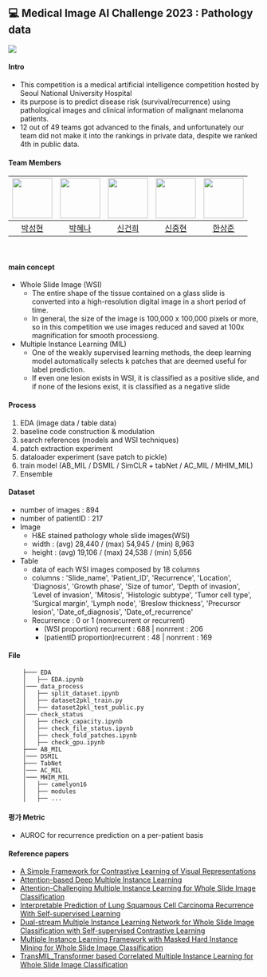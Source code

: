 ## 💻 **Medical Image AI Challenge 2023 : Pathology data**

<img src="https://github.com/MelanoMind/MAIC_2023_Pathology/assets/70469008/a08d5c4d-9bec-440e-870c-3417ccbdad13">

#### Intro

- This competition is a medical artificial intelligence competition hosted by Seoul National University Hospital
- its purpose is to predict disease risk (survival/recurrence) using pathological images and clinical information of malignant melanoma patients.
- 12 out of 49 teams got advanced to the finals, and unfortunately our team did not make it into the rankings in private data, despite we ranked 4th in public data.

#### Team Members

| <img src="https://avatars.githubusercontent.com/u/58927933?v=4" width="80"> | <img src="https://avatars.githubusercontent.com/u/70469008?v=4" width="80"> | <img src="https://avatars.githubusercontent.com/u/126538370?v=4" width="80"> | <img src="https://avatars.githubusercontent.com/u/78690390?v=4" width="80"> | <img src="https://avatars.githubusercontent.com/u/7111986?v=4" width="80"> |
| :-------------------------------------------------------------------------: | :-------------------------------------------------------------------------: | :--------------------------------------------------------------------------: | :-------------------------------------------------------------------------: | :------------------------------------------------------------------------: |
|                   [박성현](https://github.com/Puer-Hyun)                    |                  [박혜나](https://github.com/hyenagatha02)                  |                    [신건희](https://github.com/Rigel0718)                    |                  [신중현](https://github.com/Blackeyes0u0)                  |                    [한상준](https://github.com/jphan32)                    |

<br/>

#### main concept

- Whole Slide Image (WSI)
  - The entire shape of the tissue contained on a glass slide is converted into a high-resolution digital image in a short period of time.
  - In general, the size of the image is 100,000 x 100,000 pixels or more, so in this competition we use images reduced and saved at 100x magnification for smooth processiong.
- Multiple Instance Learning (MIL)
  - One of the weakly supervised learning methods, the deep learning model automatically selects k patches that are deemed useful for label prediction.
  - If even one lesion exists in WSI, it is classified as a positive slide, and if none of the lesions exist, it is classified as a negative slide

#### Process

1. EDA (image data / table data)
2. baseline code construction & modulation
3. search references (models and WSI techniques)
4. patch extraction experiment
5. dataloader experiment (save patch to pickle)
6. train model (AB_MIL / DSMIL / SimCLR + tabNet / AC_MIL / MHIM_MIL)
7. Ensemble

#### Dataset

- number of images : 894
- number of patientID : 217
- Image
  - H&E stained pathology whole slide images(WSI)
  - width : (avg) 28,440 / (max) 54,945 / (min) 8,963
  - height : (avg) 19,106 / (max) 24,538 / (min) 5,656
- Table
  - data of each WSI images composed by 18 columns
  - columns : 'Slide_name', 'Patient_ID', 'Recurrence', 'Location', 'Diagnosis',
    'Growth phase', 'Size of tumor', 'Depth of invasion', 'Level of invasion', 'Mitosis',
    'Histologic subtype', 'Tumor cell type', 'Surgical margin', 'Lymph node', 'Breslow thickness',
    'Precursor lesion', 'Date_of_diagnosis', 'Date_of_recurrence'
  - Recurrence : 0 or 1 (nonrecurrent or recurrent)
    - (WSI proportion) recurrent : 688 | nonrrent : 206
    - (patientID proportion)recurrent : 48 | nonrrent : 169

#### File

```
    ├─── EDA
    │   ├── EDA.ipynb
    │─── data_process
    │   ├── split_dataset.ipynb
    │   ├── dataset2pkl_train.py
    │   ├── dataset2pkl_test_public.py
    │─── check_status
    │   ├── check_capacity.ipynb
    │   ├── check_file_status.ipynb
    │   ├── check_fold_patches.ipynb
    │   ├── check_gpu.ipynb
    ├─── AB_MIL
    │─── DSMIL
    ├─── TabNet
    │─── AC_MIL
    │─── MHIM_MIL
    │   ├── camelyon16
    │   ├── modules
    │   ├── ...

```

#### 평가 Metric

- AUROC for recurrence prediction on a per-patient basis

#### Reference papers

- [A Simple Framework for Contrastive Learning of Visual Representations](https://arxiv.org/abs/2002.05709)
- [Attention-based Deep Multiple Instance Learning](https://arxiv.org/abs/1802.04712)
- [Attention-Challenging Multiple Instance Learning for Whole Slide Image Classification](https://arxiv.org/abs/2311.07125)
- [Interpretable Prediction of Lung Squamous Cell Carcinoma Recurrence With Self-supervised Learning](https://arxiv.org/abs/2203.12204)
- [Dual-stream Multiple Instance Learning Network for Whole Slide Image Classification with Self-supervised Contrastive Learning](https://arxiv.org/abs/2011.08939)
- [Multiple Instance Learning Framework with Masked Hard Instance Mining for Whole Slide Image Classification](https://arxiv.org/abs/2307.15254)
- [TransMIL_Transformer based Correlated Multiple Instance Learning for Whole Slide Image Classification](https://arxiv.org/abs/2106.00908)
